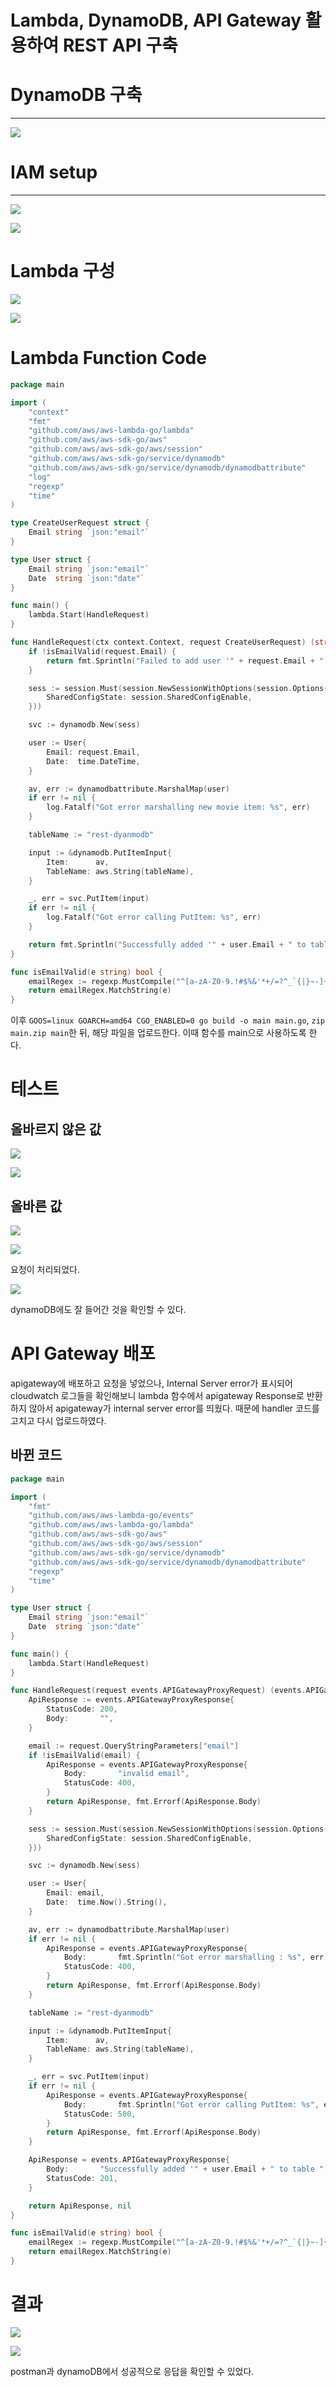 # Lambda, DynamoDB, API Gateway 활용하여 REST API 구축

# DynamoDB 구축

---

![](<./image/스크린샷 2023-08-01 오전 12.11.34.png>)

# IAM setup

---

![](<./image/스크린샷 2023-08-01 오전 12.12.27.png>)

![](<./image/스크린샷 2023-08-01 오전 12.12.44.png>)

# Lambda 구성

![](<./image/스크린샷 2023-08-01 오전 12.14.38.png>)

![](<./image/스크린샷 2023-08-01 오전 12.17.01.png>)

# Lambda Function Code

```go
package main

import (
	"context"
	"fmt"
	"github.com/aws/aws-lambda-go/lambda"
	"github.com/aws/aws-sdk-go/aws"
	"github.com/aws/aws-sdk-go/aws/session"
	"github.com/aws/aws-sdk-go/service/dynamodb"
	"github.com/aws/aws-sdk-go/service/dynamodb/dynamodbattribute"
	"log"
	"regexp"
	"time"
)

type CreateUserRequest struct {
	Email string `json:"email"`
}

type User struct {
	Email string `json:"email"`
	Date  string `json:"date"`
}

func main() {
	lambda.Start(HandleRequest)
}

func HandleRequest(ctx context.Context, request CreateUserRequest) (string, error) {
	if !isEmailValid(request.Email) {
		return fmt.Sprintln("Failed to add user '" + request.Email + " as it has invalid email"), nil
	}

	sess := session.Must(session.NewSessionWithOptions(session.Options{
		SharedConfigState: session.SharedConfigEnable,
	}))

	svc := dynamodb.New(sess)

	user := User{
		Email: request.Email,
		Date:  time.DateTime,
	}

	av, err := dynamodbattribute.MarshalMap(user)
	if err != nil {
		log.Fatalf("Got error marshalling new movie item: %s", err)
	}

	tableName := "rest-dyanmodb"

	input := &dynamodb.PutItemInput{
		Item:      av,
		TableName: aws.String(tableName),
	}

	_, err = svc.PutItem(input)
	if err != nil {
		log.Fatalf("Got error calling PutItem: %s", err)
	}

	return fmt.Sprintln("Successfully added '" + user.Email + " to table " + tableName), nil
}

func isEmailValid(e string) bool {
	emailRegex := regexp.MustCompile("^[a-zA-Z0-9.!#$%&'*+/=?^_`{|}~-]+@[a-zA-Z0-9](?:[a-zA-Z0-9-]{0,61}[a-zA-Z0-9])?(?:\\.[a-zA-Z0-9](?:[a-zA-Z0-9-]{0,61}[a-zA-Z0-9])?)*$")
	return emailRegex.MatchString(e)
}
```

이후 `GOOS=linux GOARCH=amd64 CGO_ENABLED=0 go build -o main main.go`, `zip main.zip main`한 뒤, 해당 파일을 업로드한다. 이때 함수를 main으로 사용하도록 한다.

# 테스트

## 올바르지 않은 값

![](<./image/스크린샷 2023-08-01 오전 12.30.56.png>)

![](<./image/스크린샷 2023-08-01 오전 12.30.43.png>)

## 올바른 값

![](<./image/스크린샷 2023-08-01 오전 12.36.11.png>)

![](<./image/스크린샷 2023-08-01 오전 12.32.40.png>)

요청이 처리되었다.

![](<./image/스크린샷 2023-08-01 오전 12.33.21.png>)

dynamoDB에도 잘 들어간 것을 확인할 수 있다.

# API Gateway 배포

apigateway에 배포하고 요청을 넣었으나, Internal Server error가 표시되어 cloudwatch 로그들을 확인해보니 lambda 함수에서 apigateway Response로 반환하지 않아서 apigateway가 internal server error를 띄웠다. 때문에 handler 코드를 고치고 다시 업로드하였다.

## 바뀐 코드

```go
package main

import (
	"fmt"
	"github.com/aws/aws-lambda-go/events"
	"github.com/aws/aws-lambda-go/lambda"
	"github.com/aws/aws-sdk-go/aws"
	"github.com/aws/aws-sdk-go/aws/session"
	"github.com/aws/aws-sdk-go/service/dynamodb"
	"github.com/aws/aws-sdk-go/service/dynamodb/dynamodbattribute"
	"regexp"
	"time"
)

type User struct {
	Email string `json:"email"`
	Date  string `json:"date"`
}

func main() {
	lambda.Start(HandleRequest)
}

func HandleRequest(request events.APIGatewayProxyRequest) (events.APIGatewayProxyResponse, error) {
	ApiResponse := events.APIGatewayProxyResponse{
		StatusCode: 200,
		Body:       "",
	}

	email := request.QueryStringParameters["email"]
	if !isEmailValid(email) {
		ApiResponse = events.APIGatewayProxyResponse{
			Body:       "invalid email",
			StatusCode: 400,
		}
		return ApiResponse, fmt.Errorf(ApiResponse.Body)
	}

	sess := session.Must(session.NewSessionWithOptions(session.Options{
		SharedConfigState: session.SharedConfigEnable,
	}))

	svc := dynamodb.New(sess)

	user := User{
		Email: email,
		Date:  time.Now().String(),
	}

	av, err := dynamodbattribute.MarshalMap(user)
	if err != nil {
		ApiResponse = events.APIGatewayProxyResponse{
			Body:       fmt.Sprintln("Got error marshalling : %s", err),
			StatusCode: 400,
		}
		return ApiResponse, fmt.Errorf(ApiResponse.Body)
	}

	tableName := "rest-dyanmodb"

	input := &dynamodb.PutItemInput{
		Item:      av,
		TableName: aws.String(tableName),
	}

	_, err = svc.PutItem(input)
	if err != nil {
		ApiResponse = events.APIGatewayProxyResponse{
			Body:       fmt.Sprintln("Got error calling PutItem: %s", err),
			StatusCode: 500,
		}
		return ApiResponse, fmt.Errorf(ApiResponse.Body)
	}

	ApiResponse = events.APIGatewayProxyResponse{
		Body:       "Successfully added '" + user.Email + " to table " + tableName,
		StatusCode: 201,
	}

	return ApiResponse, nil
}

func isEmailValid(e string) bool {
	emailRegex := regexp.MustCompile("^[a-zA-Z0-9.!#$%&'*+/=?^_`{|}~-]+@[a-zA-Z0-9](?:[a-zA-Z0-9-]{0,61}[a-zA-Z0-9])?(?:\\.[a-zA-Z0-9](?:[a-zA-Z0-9-]{0,61}[a-zA-Z0-9])?)*$")
	return emailRegex.MatchString(e)
}
```

# 결과

![](<./image/스크린샷 2023-08-01 오전 1.42.26.png>)

![](<./image/스크린샷 2023-08-01 오전 1.44.52.png>)

postman과 dynamoDB에서 성공적으로 응답을 확인할 수 있었다.